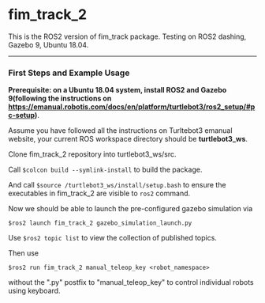 # fim_track_2

This is the ROS2 version of fim_track package. Testing on ROS2 dashing, Gazebo 9, Ubuntu 18.04.

---



### First Steps and Example Usage

**Prerequisite: on a Ubuntu 18.04 system, install ROS2 and Gazebo 9(following the instructions on https://emanual.robotis.com/docs/en/platform/turtlebot3/ros2_setup/#pc-setup)**. 

Assume you have followed all the instructions on Turltebot3 emanual website, your current ROS workspace directory should be **turtlebot3_ws**. 

Clone fim_track_2 repository into turtlebot3_ws/src. 

Call `$colcon build --symlink-install` to build the package. 

And call `$source /turtlebot3_ws/install/setup.bash` to ensure the executables in fim_track_2 are visible to `ros2` command.

Now we should be able to launch the pre-configured gazebo simulation via

`$ros2 launch fim_track_2 gazebo_simulation_launch.py`

Use `$ros2 topic list` to view the collection of published topics.

Then use

`$ros2 run fim_track_2 manual_teleop_key <robot_namespace>`

without the ".py" postfix to "manual_teleop_key" to control individual robots using keyboard.